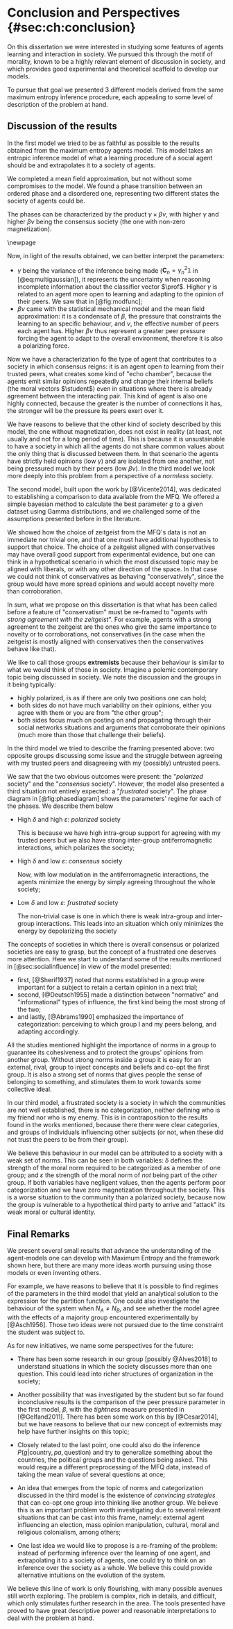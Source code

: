 
# Conclusion and Perspectives {#sec:ch:conclusion}

On this dissertation we were interested in studying some features of agents learning and interaction in society. We pursued this through the motif of morality, known to be a highly relevant element of discussion in society, and which provides good experimental and theoretical scaffold to develop our models.

To pursue that goal we presented 3 different models derived from the same maximum entropy inference procedure, each appealing to some level of description of the problem at hand.

## Discussion of the results

In the first model we tried to be as faithful as possible to the results obtained from the maximum entropy agents model. This model takes an entropic inference model of what a learning procedure of a social agent should be and extrapolates it to a society of agents.

We completed a mean field approximation, but not without some compromises to the model. We found a phase transition between an ordered phase and a disordered one, representing two different states the society of agents could be.

The phases can be characterized by the product $\gamma \times \beta\nu$, with higher $\gamma$ and higher $\beta\nu$ being the consensus society (the one with non-zero magnetization).

\newpage

Now, in light of the results obtained, we can better interpret the parameters:

- $\gamma$ being the variance of the inference being made ($\mathbf{C}_n =  \gamma^2_n \mathbb1$ in [@eq:multigaussian]), it represents the uncertainty when reasoning incomplete information about the classifier vector $\prof$. Higher $\gamma$ is related to an agent more open to learning and adapting to the opinion of their peers. We saw that in [@fig:modfunc];
- $\beta\nu$ came with the statistical mechanical model and the mean field approximation: it is a condensate of $\beta$, the pressure that constraints the learning to an specific behaviour, and $\nu$, the effective number of peers each agent has. Higher $\beta\nu$ thus represent a greater peer pressure forcing the agent to adapt to the overall environment, therefore it is also a polarizing force.

Now we have a characterization fo the type of agent that contributes to a society in which consensus reigns: it is an agent open to learning from their trusted peers, what creates some kind of "echo chamber", because the agents emit similar opinions repeatedly and change their internal beliefs (the moral vectors $\student$) even in situations where there is already agreement between the interacting pair. This kind of agent is also one highly connected, because the greater is the number of connections it has, the stronger will be the pressure its peers exert over it.

We have reasons to believe that the other kind of society described by this model, the one without magnetization, does not exist in reality (at least, not usually and not for a long period of time). This is because it is unsustainable to have a society in which all the agents do not share common values about the only thing that is discussed between them. In that scenario the agents have strictly held opinions (low $\gamma$) and are isolated from one another, not being pressured much by their peers (low $\beta\nu$). In the third model we look more deeply into this problem from a perspective of a _normless_ society.
<!-- In a future extension [also pursued by @Alves2018], we shall include the discussion of a set of issues, instead of only one, and this we bring more attention to this topic. -->

<!-- We mentioned before that the mean field approximation came with compromises, and that could be seen in [@fig:probh]. Despite that inadequacy, this model clarifies much of the relevance and utility of each parameter, and gave us intuitions into the directions to follow: simpler models which still captured the important parameters and behaviours; a closer look into the -->

The second model, built upon the work by [@Vicente2014], was dedicated to establishing a comparison to data available from the MFQ. We offered a simple bayesian method to calculate the best parameter $g$ to a given dataset using Gamma distributions, and we challenged some of the assumptions presented before in the literature.

We showed how the choice of zeitgeist from the MFQ's data is not an immediate nor trivial one, and that one must have additional hypothesis to support that choice. The choice of a zeitgeist aligned with conservatives may have overall good support from experimental evidence, but one can think in a hypothetical scenario in which the most discussed topic may be aligned with liberals, or with any other direction of the space. In that case we could not think of conservatives as behaving "conservatively", since the group would have more spread opinions and would accept novelty more than corroboration.

<!-- (see Table 1 of [@Caticha2015]) -->
In sum, what we propose on this dissertation is that what has been called before a feature of "conservatism" must be re-framed to "_agents with strong agreement with the zeitgeist_". For example, agents with a strong agreement to the zeitgeist are the ones who give the same importance to novelty or to corroborations, not conservatives (in the case when the zeitgeist is mostly aligned with conservatives then the conservatives behave like that).
<!-- We propose we start thinking of them as **extremist** groups, for those set of reasons. -->

We like to call those groups **extremists** because their behaviour is similar to what we would think of those in society. Imagine a polemic contemporary topic being discussed in society. We note the discussion and the groups in it being typically:

- highly polarized, is as if there are only two positions one can hold;
- both sides do not have much variability on their opinions, either you agree with them or you are from "the other group";
- both sides focus much on posting on and propagating through their social networks situations and arguments that corroborate their opinions (much more than those that challenge their beliefs).

<!--  talvez falar sobre tópico polêmico, como aborto

- pessoas muito polarizadas, não mudam muito de opinião
- elas focam na corroboração (mas não tanto na novidade, talvez o model precise incorporar isso)
- as opinioões polarizadas são muito concentradas com o zeitgeist, nunca são posições "médias" (não tem pico de P(h) em 0.7, só em 1)
-->

In the third model we tried to describe the framing presented above: two opposite groups discussing some issue and the struggle between agreeing with my trusted peers and disagreeing with my (possibly) untrusted peers.

We saw that the two obvious outcomes were present: the "_polarized_ society" and the "_consensus_ society". However, the model also presented a third situation not entirely expected: a "_frustrated_ society". The phase diagram in [@fig:phasediagram] shows the parameters' regime for each of the phases. We describe them below

- High $\delta$ and high $\varepsilon$: _polarized_ society

    This is because we have high intra-group support for agreeing with my trusted peers but we also have strong inter-group antiferromagnetic interactions, which polarizes the society;

- High $\delta$ and low $\varepsilon$: _consensus_ society

    Now, with low modulation in the antiferromagnetic interactions, the agents minimize the energy by simply agreeing throughout the whole society;

- Low $\delta$ and low $\varepsilon$: _frustrated_ society

    The non-trivial case is one in which there is weak intra-group and inter-group interactions. This leads into an situation which only minimizes the energy by depolarizing the society

The concepts of societies in which there is overall consensus or polarized societies are easy to grasp, but the concept of a frustrated one deserves more attention. Here we start to understand some of the results mentioned in [@sec:socialinfluence] in view of the model presented:

- first, [@Sherif1937] noted that norms established in a group were important for a subject to retain a certain opinion in a next trial;
- second, [@Deutsch1955] made a distinction between "normative" and "informational" types of influence, the first kind being the most strong of the two;
- and lastly, [@Abrams1990] emphasized the importance of categorization: perceiving to which group I and my peers belong, and adapting accordingly.

All the studies mentioned highlight the importance of norms in a group to guarantee its cohesiveness and to protect the groups' opinions from another group. Without strong norms inside a group it is easy for an external, rival, group to inject concepts and beliefs and co-opt the first group. It is also a strong set of norms that gives people the sense of belonging to something, and stimulates them to work towards some collective ideal.

In our third model, a frustrated society is a society in which the communities are not well established, there is no categorization, neither defining who is my friend nor who is my enemy. This is in contraposition to the results found in the works mentioned, because there there were clear categories, and groups of individuals influencing other subjects (or not, when these did not trust the peers to be from their group).

We believe this behaviour in our model can be attributed to a society with a weak set of norms. This can be seen in both variables: $\delta$ defines the strength of the moral norm required to be categorized as a member of one group; and $\varepsilon$ the strength of the moral norm of _not_ being part of the _other_ group. If both variables have negligent values, then the agents perform poor categorization and we have zero magnetization throughout the society. This is a worse situation to the community than a polarized society, because now the group is vulnerable to a hypothetical third party to arrive and "attack" its weak moral or cultural identity.

## Final Remarks

We present several small results that advance the understanding of the agent-models one can develop with Maximum Entropy and the framework shown here, but there are many more ideas worth pursuing using those models or even inventing others.

For example, we have reasons to believe that it is possible to find regimes of the parameters in the third model that yield an analytical solution to the expression for the partition function. One could also investigate the behaviour of the system when $N_A \neq N_B$, and see whether the model agree with the effects of a majority group encountered experimentally by [@Asch1956]. Those two ideas were not pursued due to the time constraint the student was subject to.

As for new initiatives, we name some perspectives for the future:

- There has been some research in our group [possibly @Alves2018] to understand situations in which the society discusses more than one question. This could lead into richer structures of organization in the society;

- Another possibility that was investigated by the student but so far found inconclusive results is the comparison of the peer pressure parameter in the first model, $\beta$, with the _tightness_ measure presented in [@Gelfand2011]. There has been some work on this by [@Cesar2014], but we have reasons to believe that our new concept of extremists may help have further insights on this topic;

- Closely related to the last point, one could also do the inference $P(g|\mathrm{country}, \mathit{pa}, \mathrm{question})$ and try to generalize something about the countries, the political groups and the questions being asked. This would require a different preprocessing of the MFQ data, instead of taking the mean value of several questions at once;

- An idea that emerges from the topic of norms and categorization discussed in the third model is the existence of _convincing strategies_ that can co-opt one group into thinking like another group. We believe this is an important problem worth investigating due to several relevant situations that can be cast into this frame, namely: external agent influencing an election, mass opinion manipulation, cultural, moral and religious colonialism, among others;

- One last idea we would like to propose is a re-framing of the problem: instead of performing inference over the learning of one agent, and extrapolating it to a society of agents, one could try to think on an inference over the society as a whole. We believe this could provide alternative intuitions on the evolution of the system.

We believe this line of work is only flourishing, with many possible avenues still worth exploring. The problem is complex, rich in details, and difficult, which only stimulates further research in the area. The tools presented have proved to have great descriptive power and reasonable interpretations to deal with the problem at hand.
<!-- We hope many will find this enterprise enthusiastic and will  -->
